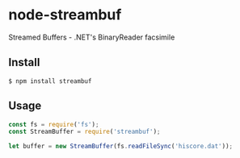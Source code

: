 # node-streambuf
Streamed Buffers - .NET's BinaryReader facsimile

## Install

```
$ npm install streambuf
```


## Usage

```js
const fs = require('fs');
const StreamBuffer = require('streambuf');

let buffer = new StreamBuffer(fs.readFileSync('hiscore.dat'));

```